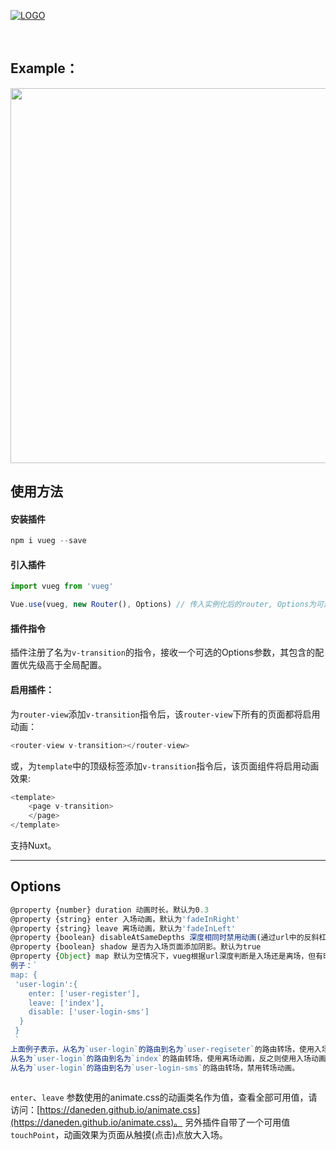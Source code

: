 [![](https://raw.githubusercontent.com/jaweii/vueg/master/image/vueg.JPG "LOGO")](https://raw.githubusercontent.com/jaweii/vueg/master/image/vueg.JPG)

<br>


## Example：

<img src="https://raw.githubusercontent.com/jaweii/Vueg----page-transition-plugin/master/image/GIF.gif" height="600"/>


## 使用方法

#### 安装插件

```js
npm i vueg --save
```

#### 引入插件
```js
import vueg from 'vueg'

Vue.use(vueg, new Router(), Options) // 传入实例化后的router, Options为可选的插件配置

```
#### 插件指令
插件注册了名为`v-transition`的指令，接收一个可选的Options参数，其包含的配置优先级高于全局配置。

#### 启用插件：

为`router-view`添加`v-transition`指令后，该`router-view`下所有的页面都将启用动画：
```js
<router-view v-transition></router-view>
```
或，为`template`中的顶级标签添加`v-transition`指令后，该页面组件将启用动画效果:
```js
<template>
    <page v-transition>
    </page>
</template>
```

支持Nuxt。


---

## Options

```js
@property {number} duration 动画时长。默认为0.3
@property {string} enter 入场动画，默认为'fadeInRight'
@property {string} leave 离场动画，默认为'fadeInLeft'
@property {boolean} disableAtSameDepths 深度相同时禁用动画(通过url中的反斜杠数量/判断)。默认为false
@property {boolean} shadow 是否为入场页面添加阴影。默认为true
@property {Object} map 默认为空情况下，vueg根据url深度判断是入场还是离场，但有时可能并不是你想要的效果，这时你可以使用map选项。
例子：`
map: {
 'user-login':{
    enter: ['user-register'],
    leave: ['index'],
    disable: ['user-login-sms']
  }
 }
 `
上面例子表示，从名为`user-login`的路由到名为`user-regiseter`的路由转场，使用入场动画，反之则使用离场动画。
从名为`user-login`的路由到名为`index`的路由转场，使用离场动画，反之则使用入场动画。
从名为`user-login`的路由到名为`user-login-sms`的路由转场，禁用转场动画。



```

`enter`、`leave` 参数使用的animate.css的动画类名作为值，查看全部可用值，请访问：[https://daneden.github.io/animate.css](https://daneden.github.io/animate.css)。
另外插件自带了一个可用值 `touchPoint`，动画效果为页面从触摸(点击)点放大入场。

